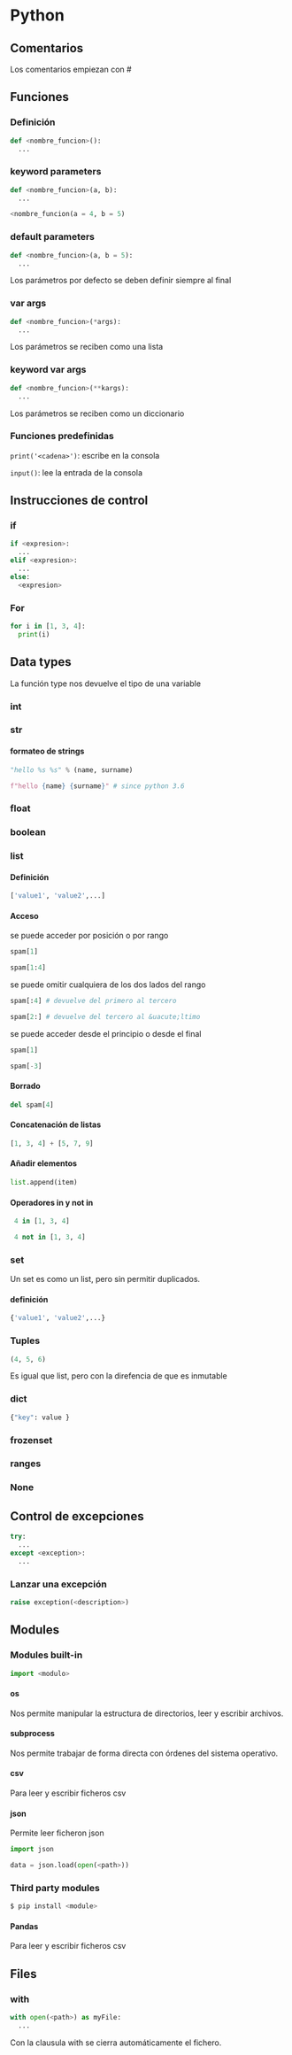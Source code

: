 # Python

## Comentarios

Los comentarios empiezan con #

## Funciones

### Definición

```python
def <nombre_funcion>():
  ...
```

### keyword parameters
```python
def <nombre_funcion>(a, b):
  ...

<nombre_funcion(a = 4, b = 5)
```

### default parameters
```python
def <nombre_funcion>(a, b = 5):
  ...
```
Los par&aacute;metros por defecto se deben definir siempre al final

### var args
```python
def <nombre_funcion>(*args):
  ...
```
Los par&aacute;metros se reciben como una lista

### keyword var args
```python
def <nombre_funcion>(**kargs):
  ...
```
Los par&aacute;metros se reciben como un diccionario

### Funciones predefinidas

```print('<cadena>')```: escribe <cadena> en la consola

```input()```: lee la entrada de la consola

## Instrucciones de control

### if

```python
if <expresion>:
  ...
elif <expresion>:
  ...
else:
  <expresion>
```

### For

```python
for i in [1, 3, 4]:
  print(i)    
```

## Data types

La funci&oacute;n <kdb>type</kdb> nos devuelve el tipo de una variable

### int

### str

#### formateo de strings
```python
"hello %s %s" % (name, surname)

f"hello {name} {surname}" # since python 3.6
```

### float

### boolean

### list

#### Definición

```python
['value1', 'value2',...]
```

#### Acceso

se puede acceder por posición o por rango
```python
spam[1]

spam[1:4]
```

se puede omitir cualquiera de los dos lados del rango
```python
spam[:4] # devuelve del primero al tercero

spam[2:] # devuelve del tercero al &uacute;ltimo
```


se puede acceder desde el principio o desde el final
```python
spam[1]

spam[-3]
```

#### Borrado
```python
del spam[4]
```

#### Concatenación de listas
```python
[1, 3, 4] + [5, 7, 9]
```

#### Añadir elementos
```python
list.append(item)
```
#### Operadores in y not in

```python
 4 in [1, 3, 4]
```

```python
 4 not in [1, 3, 4]
```


### set
Un set es como un list, pero sin permitir duplicados.

#### definición

```python
{'value1', 'value2',...}
```

### Tuples
```python
(4, 5, 6)
```
Es igual que list, pero con la direfencia de que es inmutable

### dict
```python
{"key": value }
```


### frozenset

### ranges

### None

## Control de excepciones

```python
try:
  ...
except <exception>:
  ...
```

### Lanzar una excepci&oacute;n

```python
raise exception(<description>)
```

## Modules

### Modules built-in

```python
import <modulo>
```

#### os

Nos permite manipular la estructura de directorios, leer y escribir archivos.

#### subprocess

Nos permite trabajar de forma directa con órdenes del sistema operativo.

#### csv
Para leer y escribir ficheros csv

#### json
Permite leer ficheron json

```python
import json

data = json.load(open(<path>))
```

### Third party modules

```sh
$ pip install <module>
```

#### Pandas
Para leer y escribir ficheros csv

## Files

### with
```python
with open(<path>) as myFile:
  ...
```
Con la clausula with se cierra automáticamente el fichero.
